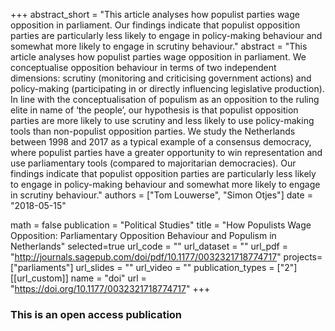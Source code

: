 +++
abstract_short = "This article analyses how populist parties wage opposition in parliament. Our findings indicate that populist opposition parties are particularly less likely to engage in policy-making behaviour and somewhat more likely to engage in scrutiny behaviour."
abstract = "This article analyses how populist parties wage opposition in parliament. We conceptualise opposition behaviour in terms of two independent dimensions: scrutiny (monitoring and criticising government actions) and policy-making (participating in or directly influencing legislative production). In line with the conceptualisation of populism as an opposition to the ruling elite in name of ‘the people’, our hypothesis is that populist opposition parties are more likely to use scrutiny and less likely to use policy-making tools than non-populist opposition parties. We study the Netherlands between 1998 and 2017 as a typical example of a consensus democracy, where populist parties have a greater opportunity to win representation and use parliamentary tools (compared to majoritarian democracies). Our findings indicate that populist opposition parties are particularly less likely to engage in policy-making behaviour and somewhat more likely to engage in scrutiny behaviour."
authors = ["Tom Louwerse", "Simon Otjes"]
date = "2018-05-15"

math = false
publication = "Political Studies"
title = "How Populists Wage Opposition: Parliamentary Opposition Behaviour and Populism in Netherlands"
selected=true
url_code = ""
url_dataset = ""
url_pdf = "http://journals.sagepub.com/doi/pdf/10.1177/0032321718774717"
projects=["parliaments"]
url_slides = ""
url_video = ""
publication_types = ["2"]
[[url_custom]]
  name = "doi"
  url = "https://doi.org/10.1177/0032321718774717"
+++

### This is an open access publication <i class="ai ai-open-access"></i> <i class="fab fa-creative-commons"></i>

